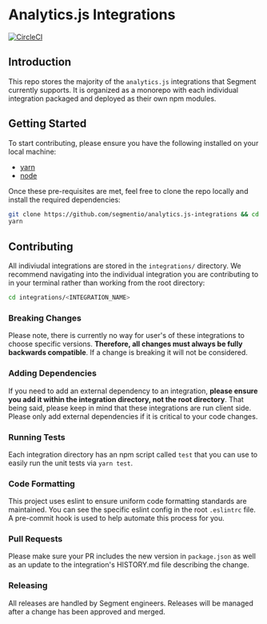 # Analytics.js Integrations

[![CircleCI](https://ci.segment.com/gh/segmentio/analytics.js-integrations.svg?style=svg&circle-token=3902c34188b9a248fb3cf745442f626e8bbc89a5)](https://ci.segment.com/gh/segmentio/analytics.js-integrations)

## Introduction
This repo stores the majority of the `analytics.js` integrations that Segment currently supports. It is organized as a monorepo with each individual integration packaged and deployed as their own npm modules.

## Getting Started
To start contributing, please ensure you have the following installed on your local machine:

- [yarn](https://yarnpkg.com/en/)
- [node](https://nodejs.org/en/)

Once these pre-requisites are met, feel free to clone the repo locally and install the required dependencies:

```bash
git clone https://github.com/segmentio/analytics.js-integrations && cd analytics.js-integrations
yarn
```

## Contributing
All indiviudal integrations are stored in the `integrations/` directory. We recommend navigating into the individual integration you are contributing to in your terminal rather than working from the root directory:

```bash
cd integrations/<INTEGRATION_NAME>
```

### Breaking Changes
Please note, there is currently no way for user's of these integrations to choose specific versions. **Therefore, all changes must always be fully backwards compatible**. If a change is breaking it will not be considered.

### Adding Dependencies
If you need to add an external dependency to an integration, **please ensure you add it within the integration directory, not the root directory**. That being said, please keep in mind that these integrations are run client side. Please only add external dependencies if it is critical to your code changes.

### Running Tests
Each integration directory has an npm script called `test` that you can use to easily run the unit tests via `yarn test`.

### Code Formatting
This project uses eslint to ensure uniform code formatting standards are maintained. You can see the specific eslint config in the root `.eslintrc` file. A pre-commit hook is used to help automate this process for you.

### Pull Requests
Please make sure your PR includes the new version in `package.json` as well as an update to the integration's HISTORY.md file describing the change.

### Releasing
All releases are handled by Segment engineers. Releases will be managed after a change has been approved and merged.
